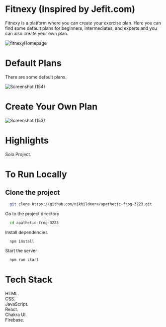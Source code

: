 # Fitnexy (Inspired by Jefit.com)
Fitnexy is a platform where you can create your exercise plan. Here you can find some default plans for beginners, intermediates, and experts and you can also create your own plan.

![fitnexyHomepage](https://user-images.githubusercontent.com/112634386/212715197-6fd5ba85-16f0-4712-91e4-bbb39b314e21.png)


# Default Plans
There are some default plans. 

![Screenshot (154)](https://user-images.githubusercontent.com/112634386/212719127-4c60e626-3f49-40dc-a099-add253650d7c.png)

# Create Your Own Plan
![Screenshot (153)](https://user-images.githubusercontent.com/112634386/212719382-9801bc81-ef81-46e1-bd6a-1ab96ea813ad.png)

# Highlights


Solo Project.



# To Run Locally
## Clone the project
```bash
  git clone https://github.com/nikhildeora/apathetic-frog-3223.git
```

Go to the project directory

```bash
  cd apathetic-frog-3223
```

Install dependencies

```bash
  npm install
```

Start the server


```bash
  npm run start
```

# Tech Stack

HTML.\
CSS.\
JavaScript.\
React.\
Chakra UI.\
Firebase.


